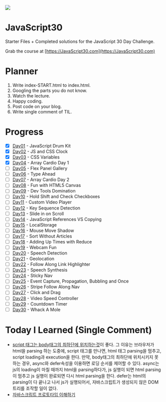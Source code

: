 ﻿![](https://javascript30.com/images/JS3-social-share.png)

# JavaScript30

Starter Files + Completed solutions for the JavaScript 30 Day Challenge.

Grab the course at [https://JavaScript30.com](https://JavaScript30.com)

# Planner 

1. Write index-START.html to index.html.
2. Googling the parts you do not know.
3. Watch the lecture.
4. Happy coding.
5. Post code on your blog.
6. Write single comment of TIL.

# Progress

- [x] <a href="https://heygwangjin.github.io/challenge/2021/01/31/Day01/">Day01</a> - JavaScript Drum Kit 
- [x] <a href="https://heygwangjin.github.io/challenge/2021/02/01/Day02/">Day02</a> - JS and CSS Clock 
- [x] <a href="https://heygwangjin.github.io/challenge/2021/02/05/Day03/">Day03</a> - CSS Variables 
- [x] <a href="https://heygwangjin.github.io/challenge/2021/02/08/Day04/">Day04</a> - Array Cardio Day 1 
- [ ] <a href="">Day05</a> - Flex Panel Gallery 
- [ ] <a href="">Day06</a> - Type Ahead 
- [ ] <a href="">Day07</a> - Array Cardio Day 2 
- [ ] <a href="">Day08</a> - Fun with HTML5 Canvas 
- [ ] <a href="">Day09</a> - Dev Tools Domination 
- [ ] <a href="">Day10</a> - Hold Shift and Check Checkboxes 
- [ ] <a href="">Day11</a> - Custom Video Player
- [ ] <a href="">Day12</a> - Key Sequence Detection 
- [ ] <a href="">Day13</a> - Slide in on Scroll 
- [ ] <a href="">Day14</a> - JavaScript References VS Copying 
- [ ] <a href="">Day15</a> - LocalStorage 
- [ ] <a href="">Day16</a> - Mouse Move Shadow 
- [ ] <a href="">Day17</a> - Sort Without Articles 
- [ ] <a href="">Day18</a> - Adding Up Times with Reduce 
- [ ] <a href="">Day19</a> - Webcam Fun 
- [ ] <a href="">Day20</a> - Speech Detection 
- [ ] <a href="">Day21</a> - Geolocation
- [ ] <a href="">Day22</a> - Follow Along Link Highlighter 
- [ ] <a href="">Day23</a> - Speech Synthesis 
- [ ] <a href="">Day24</a> - Sticky Nav 
- [ ] <a href="">Day25</a> - Event Capture, Propagation, Bubbling and Once 
- [ ] <a href="">Day26</a> - Stripe Follow Along Nav 
- [ ] <a href="">Day27</a> - Click and Drag 
- [ ] <a href="">Day28</a> - Video Speed Controller 
- [ ] <a href="">Day29</a> - Countdown Timer 
- [ ] <a href="">Day30</a> - Whack A Mole 

# Today I Learned (Single Comment)

- <a href="https://velog.io/@takeknowledge/script-태그는-어디에-위치해야-할까요">script 태그는 body태그의 최하단에 위치하는것</a>이 좋다. 그 이유는 브라우저가 html을 parsing 하는 도중에, script 태그를 만나면, html 태그 parsing을 멈추고, script loading과 execution을 한다. 만약, body태그의 최하단에 위치시키지 못하는 경우, async와 defer속성을 이용하면 로딩 순서를 제어할 수 있다. async는 js의 loading이 마칠 때까지 html을 parsing하다가, js 실행이 되면 html parsing이 멈추고 js 실행이 완료되면 다시 html parsing을 한다. defer는 html의 parsing이 다 끝나고 나서 js가 실행되어서, 자바스크립트가 생성되지 않은 DOM트리를 조작할 일이 없다. 
- <a href="https://medium.com/@bluesh55/javascript-prototype-이해하기-f8e67c286b67">자바스크립트 프로토타입 이해하기</a>
